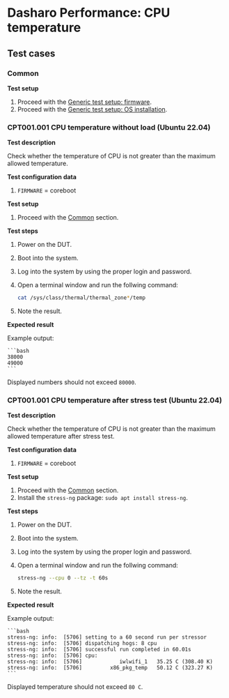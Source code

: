 # Dasharo Performance: CPU temperature

## Test cases

### Common

**Test setup**

1. Proceed with the
    [Generic test setup: firmware](../../generic-test-setup/#firmware).
1. Proceed with the
    [Generic test setup: OS installation](../../generic-test-setup#os-installation).

### CPT001.001 CPU temperature without load (Ubuntu 22.04)

**Test description**

Check whether the temperature of CPU is not greater than the maximum allowed 
temperature.

**Test configuration data**

1. `FIRMWARE` = coreboot

**Test setup**

1. Proceed with the [Common](#common) section.

**Test steps**

1. Power on the DUT.
1. Boot into the system.
1. Log into the system by using the proper login and password.
1. Open a terminal window and run the follwing command:

    ```bash
    cat /sys/class/thermal/thermal_zone*/temp
    ```

1. Note the result.

**Expected result**

Example output:

    ```bash
    38000
    49000
    ```

Displayed numbers should not exceed `80000`.

### CPT001.001 CPU temperature after stress test (Ubuntu 22.04)

**Test description**

Check whether the temperature of CPU is not greater than the maximum allowed 
temperature after stress test.

**Test configuration data**

1. `FIRMWARE` = coreboot

**Test setup**

1. Proceed with the [Common](#common) section.
1. Install the `stress-ng` package: `sudo apt install stress-ng`.

**Test steps**

1. Power on the DUT.
1. Boot into the system.
1. Log into the system by using the proper login and password.
1. Open a terminal window and run the follwing command:

    ```bash
    stress-ng --cpu 0 --tz -t 60s
    ```

1. Note the result.


**Expected result**

Example output:

    ```bash
    stress-ng: info:  [5706] setting to a 60 second run per stressor
    stress-ng: info:  [5706] dispatching hogs: 8 cpu
    stress-ng: info:  [5706] successful run completed in 60.01s
    stress-ng: info:  [5706] cpu:
    stress-ng: info:  [5706]            iwlwifi_1   35.25 C (308.40 K)
    stress-ng: info:  [5706]         x86_pkg_temp   50.12 C (323.27 K)
    ```

Displayed temperature should not exceed `80 C`.